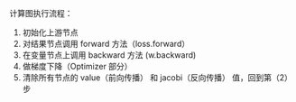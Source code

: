 计算图执行流程：

1. 初始化上游节点
2. 对结果节点调用 forward 方法（loss.forward）
3. 在变量节点上调用 backward 方法 (w.backward)
4. 做梯度下降（Optimizer 部分）
5. 清除所有节点的 value（前向传播） 和 jacobi（反向传播） 值，回到第（2）步
